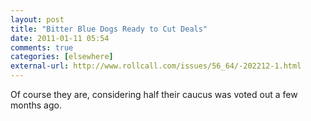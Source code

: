 ```yaml
---
layout: post  
title: "Bitter Blue Dogs Ready to Cut Deals"  
date: 2011-01-11 05:54  
comments: true  
categories: [elsewhere]
external-url: http://www.rollcall.com/issues/56_64/-202212-1.html  
---
```


Of course they are, considering half their caucus was voted out a few months ago.
